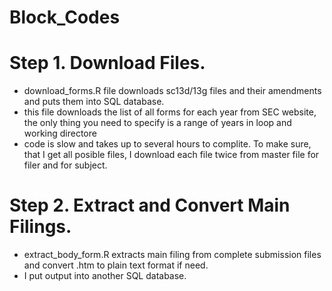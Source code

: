 # Block_Codes
# Step 1. Download Files.
- download_forms.R file downloads sc13d/13g files and their amendments and puts them into SQL database.
- this file downloads the list of all forms for each year from SEC website, 
  the only thing you need to specify is a range of years in loop and working directore
- code is slow and takes up to several hours to complite. To make sure, that I get all posible files, 
  I download each file twice from master file for filer and for subject.
  
# Step 2. Extract and Convert Main Filings.
- extract_body_form.R extracts main filing from complete submission files and convert .htm to plain text format if need.
- I put output into another SQL database. 
